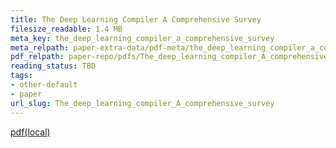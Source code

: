 ```yaml
---
title: The Deep Learning Compiler A Comprehensive Survey
filesize_readable: 1.4 MB
meta_key: the_deep_learning_compiler_a_comprehensive_survey
meta_relpath: paper-extra-data/pdf-meta/the_deep_learning_compiler_a_comprehensive_survey.yaml
pdf_relpath: paper-repo/pdfs/The_deep_learning_compiler_A_comprehensive_survey.pdf
reading_status: TBD
tags:
- other-default
- paper
url_slug: The_deep_learning_compiler_A_comprehensive_survey
---
```


[pdf(local)](../../paper-repo/pdfs/The_deep_learning_compiler_A_comprehensive_survey.pdf)
